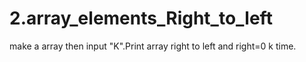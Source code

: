 # 2.array_elements_Right_to_left
make a array then input "K".Print array  right to left and right=0 k time.
